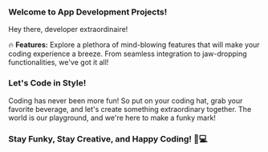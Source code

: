 ### Welcome to App Development Projects!

Hey there, developer extraordinaire! 

🔥 **Features:** Explore a plethora of mind-blowing features that will make your coding experience a breeze. From seamless integration to jaw-dropping functionalities, we've got it all!

### Let's Code in Style!
Coding has never been more fun! So put on your coding hat, grab your favorite beverage, and let's create something extraordinary together. The world is our playground, and we're here to make a funky mark!

### Stay Funky, Stay Creative, and Happy Coding! 🎨💻

